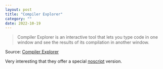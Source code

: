 ```yaml
---
layout: post
title: "Compiler Explorer"
category: ""
date: 2022-10-19
---
```


>Compiler Explorer is an interactive tool that lets you type code in one window and see the results of its compilation in another window.

Source: [Compiler Explorer](https://godbolt.org/)

Very interesting that they offer a special [noscript](https://godbolt.org/noscript) version.
